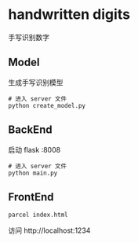 # handwritten digits

手写识别数字

## Model

生成手写识别模型

```shell
# 进入 server 文件
python create_model.py 
```

## BackEnd

启动 flask :8008

```shell
# 进入 server 文件
python main.py 
```

## FrontEnd

```shell
parcel index.html 
```

访问 http://localhost:1234






